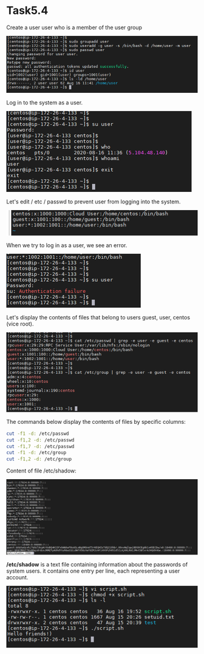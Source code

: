 ﻿# Task5.4

Create a user user who is a member of the user group

![](images/user_user.png)

Log in to the system as a user.

![](images/logged_user.png)

Let's edit / etc / passwd to prevent user from logging into the system.

![](images/stop_user.png)

When we try to log in as a user, we see an error.

![](images/user_error.png)

Let's display the contents of files that belong to users guest, user, centos (vice root).

![](images/passwd_and_group.png)

The commands below display the contents of files by specific columns:
```bash
cut -f1 -d: /etc/passwd
cut -f1,2 -d: /etc/passwd
cut -f1,7 -d: /etc/passwd
cut -f1 -d: /etc/group
cut -f1,2 -d: /etc/group
```
Content of file /etc/shadow:<br>

![](images/shadow.png)

**/etc/shadow** is a text file containing information about the passwords of system users. it contains one entry per line, each representing a user account.

![](images/script.png)
